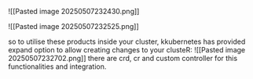 ![[Pasted image 20250507232430.png]]



![[Pasted image 20250507232525.png]]


so to utilise these products inside your cluster, kkubernetes has provided expand option to allow creating changes to your clusteR:
![[Pasted image 20250507232702.png]]
there are crd, cr and custom controller for this functionalities and integration.


